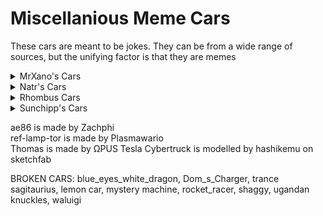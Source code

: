 # Miscellanious Meme Cars
These cars are meant to be jokes. They can be from a wide range of sources, but the unifying factor is that they are memes

<details>
  <summary>MrXano's Cars</summary>
  
  Incredible works of art.
  * Dababy convertible
  * Fabulous storm
  * Handium
  * Kettlium
  * Leggin McQueen
  * Leggium
</details>
<details>
  <summary>Natr's Cars</summary>
  
  * Dom_s Charger
  * Jackson_Storm
  * blue_eyes_white_dragon
  * bulletbill
  * dirty_bubble
  * invisible_boatmobile
  * lemon_car
  * lightning-mcqueen
  * mater
  * minecart
  * mobile burger
  * mystery_machine
  * patty_wagon
  * rocket_racer
  * sans_car
  * shaggy
  * shrek_mobile
  * sm64_head
  * thanos_car
  * ugandan_knuckles 
  * waluigi
  * wizpig
  * woody_and_buzz
  * woomy
</details>
<details>
  <summary>Rhombus Cars</summary>
  
  * ROB
  * shaggyrogers
</details>
<details>
  <summary>Sunchipp's Cars</summary>
  
  * cheese
  * cow
  * raymans_shoe
  * rock n' roll
</details>


ae86 is made by Zachphi <br>
ref-lamp-tor is made by Plasmawario <br>
Thomas is made by ΩPUS
Tesla Cybertruck is modelled by hashikemu on sketchfab

BROKEN CARS: blue_eyes_white_dragon, Dom_s_Charger, trance sagitaurius, lemon car, mystery machine, rocket_racer, shaggy, ugandan knuckles, waluigi
